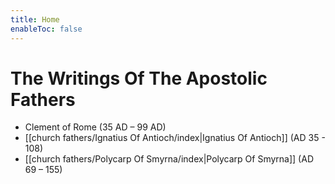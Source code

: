 ```yaml
---
title: Home
enableToc: false
---
```


# The Writings Of The Apostolic Fathers 
- Clement of Rome (35 AD – 99 AD)
- [[church fathers/Ignatius Of Antioch/index|Ignatius Of Antioch]] (AD 35 - 108)
- [[church fathers/Polycarp Of Smyrna/index|Polycarp Of Smyrna]] (AD 69 – 155)




